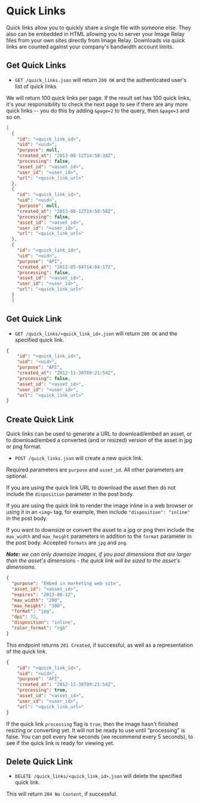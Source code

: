 Quick Links
===========

Quick links allow you to quickly share a single file with someone else. They also can be embedded in HTML allowing you to
server your Image Relay files from your own sites directly from Image Relay. Downloads via quick links are counted against
your company's bandwidth account limits.

Get Quick Links
---------------

* `GET /quick_links.json` will return `200 OK` and the authenticated user's list of quick links

We will return 100 quick links per page. If the result set has 100 quick links, it's your responsibility to check the next page to see if there are any more quick links -- you do this by adding `&page=2` to the query, then `&page=3` and so on.

```json
[
  {
    "id": "<quick_link_id>",
    "uid": "<uid>",
    "purpose": null,
    "created_at": "2013-08-12T14:58:34Z",
    "processing": false,
    "asset_id": "<asset_id>",
    "user_id": "<user_id>",
    "url": "<quick_link_url>"
  },
  {
    "id": "<quick_link_id>",
    "uid": "<uid>",
    "purpose": null,
    "created_at": "2013-08-12T14:58:58Z",
    "processing": false,
    "asset_id": "<asset_id>",
    "user_id": "<user_id>",
    "url": "<quick_link_url>"
  },
  {
    "id": "<quick_link_id>",
    "uid": "<uid>",
    "purpose": "API",
    "created_at": "2012-05-04T14:04:17Z",
    "processing": false,
    "asset_id": "<asset_id>",
    "user_id": "<user_id>",
    "url": "<quick_link_url>"
  }
  ]
```

Get Quick Link
--------------

* `GET /quick_links/<quick_link_id>.json` will return `200 OK` and the specified quick link.

```json
{
    "id": "<quick_link_id>",
    "uid": "<uid>",
    "purpose": "API",
    "created_at": "2012-11-30T09:21:54Z",
    "processing": false,
    "asset_id": "<asset_id>",
    "user_id": "<user_id>",
    "url": "<quick_link_url>"
}
```

Create Quick Link
-----------------
Quick links can be used to generate a URL to download/embed an asset, or to download/embed a converted (and or resized) version of the asset in jpg or png format.

* `POST /quick_links.json` will create a new quick link.

Required parameters are `purpose` and `asset_id`. All other parameters are optional.

If you are using the quick link URL to download the asset then do not include the `disposition` parameter in the post body.

If you are using the quick link to render the image inline in a web browser or using it in an `<img>` tag, for example, then include `"disposition": "inline"` in the post body.

If you want to downsize or convert the asset to a jpg or png then include the `max_width` and `max_height` parameters in addition to the `format` parameter in the post body. Accepted `formats` are `jpg` and `png`.

_**Note:** we can only downsize images, if you post dimensions that are larger than the asset's dimensions - the quick link will be sized to the asset's dimensions._

```json
{
  "purpose": "Embed in marketing web site",
  "asset_id": "<asset_id>",
  "expires": "2013-08-12",
  "max_width": "200",
  "max_height": "300",
  "format": "jpg",
  "dpi": 72,
  "disposition": "inline",
  "color_format": "rgb"
}
```

This endpoint returns `201 Created`, if successful, as well as a representation of the quick link.

```json
{
    "id": "<quick_link_id>",
    "uid": "<uid>",
    "purpose": "API",
    "created_at": "2012-11-30T09:21:54Z",
    "processing": true,
    "asset_id": "<asset_id>",
    "user_id": "<user_id>",
    "url": "<quick_link_url>"
}
```

If the quick link `processing` flag is `true`, then the image hasn't finished resizing or converting yet. It will not be ready to use until "processing" is false. You can poll every few seconds (we recommend every 5 seconds), to see if the quick link is ready for viewing yet.

Delete Quick Link
-----------------

* `DELETE /quick_links/<quick_link_id>.json` will delete the specified quick link.

This will return `204 No Content`, if successful.
